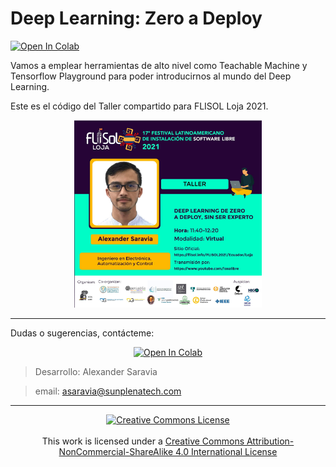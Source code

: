
# Deep Learning:  Zero a Deploy

[![Open In Colab](https://colab.research.google.com/assets/colab-badge.svg)](https://colab.research.google.com/drive/1KP_aVj_jQvzlexF5DWWNAU0fqWI_XE4I?usp=sharing)

Vamos a emplear herramientas de alto nivel como Teachable Machine y Tensorflow Playground para poder introducirnos al mundo del Deep Learning.

Este es el código del Taller compartido para FLISOL Loja 2021.

<center>
 <img src="img/flyer_basaravia.jpg" height="300px" width="300px"></img>
</center>

___

Dudas o sugerencias, contácteme:

<center>

[![Open In Colab](https://img.shields.io/badge/LinkedIn-0077B5?style=for-the-badge&logo=linkedin&logoColor=white)](https://www.linkedin.com/in/alexander-saravia) 
</center>

> Desarrollo: Alexander Saravia

> email: asaravia@sunplenatech.com 

____

<center>
<a rel="license" href="http://creativecommons.org/licenses/by-nc-sa/4.0/"><center><img alt="Creative Commons License" style="border-width:0" src="https://i.creativecommons.org/l/by-nc-sa/4.0/88x31.png" /> </center> </a> <br />This work is licensed under a <a rel="license" href="http://creativecommons.org/licenses/by-nc-sa/4.0/">Creative Commons Attribution-NonCommercial-ShareAlike 4.0 International License</a>
</center>
